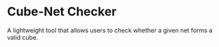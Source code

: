 # Cube-Net Checker

A lightweight tool that allows users to check whether a given net forms a valid cube.